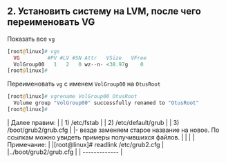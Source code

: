 ## 2. Установить систему на LVM, после чего переименовать VG

Показать все `vg`
```php
[root@linux]# vgs
  VG         #PV #LV #SN Attr   VSize   VFree
  VolGroup00   1   2   0 wz--n- <38.97g    0
[root@linux]#
```
Переименовать `vg` с именем `VolGroup00` на `OtusRoot`
```php
[root@linux]# vgrename VolGroup00 OtusRoot
  Volume group "VolGroup00" successfully renamed to "OtusRoot"
[root@linux]#
```
| Далее правим: |
|	1) /etc/fstab |
|	2) /etc/default/grub |
|	3) /boot/grub2/grub.cfg |
|- везде заменяем старое название на новое. По ссылкам можно увидеть примеры получившихся файлов. |
| |
|Примечание: |
|[root@linux]# readlink /etc/grub2.cfg |
|../boot/grub2/grub.cfg    |
| ------------- |

